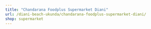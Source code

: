 ```yaml
---
title: "Chandarana Foodplus Supermarket Diani"
url: /diani-beach-ukunda/chandarana-foodplus-supermarket-diani/
shop: supermarket
---
```

